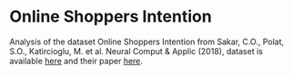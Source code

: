 # Online Shoppers Intention

Analysis of the dataset Online Shoppers Intention from Sakar, C.O., Polat, S.O., Katircioglu, M. et al. Neural Comput & Applic (2018), dataset is available [here](https://archive.ics.uci.edu/ml/datasets/Online+Shoppers+Purchasing+Intention+Dataset) and their paper [here](https://doi.org/10.1007/s00521-018-3523-0).
